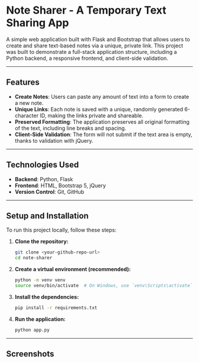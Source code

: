# Note Sharer - A Temporary Text Sharing App

A simple web application built with Flask and Bootstrap that allows users to create and share text-based notes via a unique, private link. This project was built to demonstrate a full-stack application structure, including a Python backend, a responsive frontend, and client-side validation.

---

## Features

* **Create Notes**: Users can paste any amount of text into a form to create a new note.
* **Unique Links**: Each note is saved with a unique, randomly generated 6-character ID, making the links private and shareable.
* **Preserved Formatting**: The application preserves all original formatting of the text, including line breaks and spacing.
* **Client-Side Validation**: The form will not submit if the text area is empty, thanks to validation with jQuery.

---

## Technologies Used

* **Backend**: Python, Flask
* **Frontend**: HTML, Bootstrap 5, jQuery
* **Version Control**: Git, GitHub

---

## Setup and Installation

To run this project locally, follow these steps:

1.  **Clone the repository:**
    ```bash
    git clone <your-github-repo-url>
    cd note-sharer
    ```

2.  **Create a virtual environment (recommended):**
    ```bash
    python -m venv venv
    source venv/bin/activate  # On Windows, use `venv\Scripts\activate`
    ```

3.  **Install the dependencies:**
    ```bash
    pip install -r requirements.txt
    ```

4.  **Run the application:**
    ```bash
    python app.py
    ```
    

---

## Screenshots

